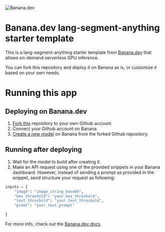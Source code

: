 ![](https://www.banana.dev/lib_zOkYpJoyYVcAamDf/x2p804nk9qvjb1vg.svg?w=340 "Banana.dev")

# Banana.dev lang-segment-anything starter template

This is a lang-segment-anything starter template from [Banana.dev](https://www.banana.dev) that allows on-demand serverless GPU inference.

You can fork this repository and deploy it on Banana as is, or customize it based on your own needs.

# Running this app

## Deploying on Banana.dev

1. [Fork this](https://github.com/bananaml/demo-lang-segment-anything/fork) repository to your own Github account.
2. Connect your Github account on Banana.
3. [Create a new model](https://app.banana.dev/deploy) on Banana from the forked Github repository.

## Running after deploying

1. Wait for the model to build after creating it.
2. Make an API request using one of the provided snippets in your Banana dashboard. However, instead of sending a prompt as provided in the snippet, send structure your request as following:

```python
inputs = {
    "image": "image_string_base64",
    "box_threshold": "your_box_threshold",
    "text_threshold": "your_text_threshold",
    "promt": "your_text_prompt"

}
```

For more info, check out the [Banana.dev docs](https://docs.banana.dev/banana-docs/).

